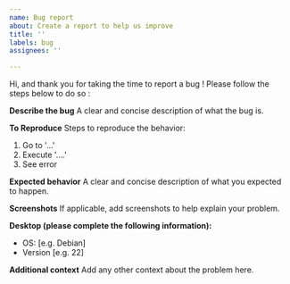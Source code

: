 ```yaml
---
name: Bug report
about: Create a report to help us improve
title: ''
labels: bug
assignees: ''

---
```


Hi, and thank you for taking the time to report a bug ! 
Please follow the steps below to do so :

**Describe the bug**
A clear and concise description of what the bug is.

**To Reproduce**
Steps to reproduce the behavior:
1. Go to '...'
2. Execute '....'
4. See error

**Expected behavior**
A clear and concise description of what you expected to happen.

**Screenshots**
If applicable, add screenshots to help explain your problem.

**Desktop (please complete the following information):**
 - OS: [e.g. Debian]
 - Version [e.g. 22]

**Additional context**
Add any other context about the problem here.
